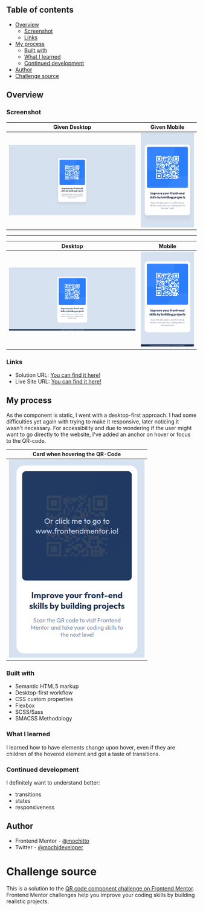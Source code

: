 ## Table of contents

- [Overview](#overview)
  - [Screenshot](#screenshot)
  - [Links](#links)
- [My process](#my-process)
  - [Built with](#built-with)
  - [What I learned](#what-i-learned)
  - [Continued development](#continued-development)
- [Author](#author)
- [Challenge source](#challenge-source)

## Overview

### Screenshot

| Given Desktop | Given Mobile |
| :--------: | :--------:  |
| ![](./screenshots/desktop-design.jpg)| ![](./screenshots/mobile-design.jpg) |

------

| Desktop | Mobile |
| :--------: | :--------:  |
| ![](./screenshots/desktop-example.png)| ![](./screenshots/mobile-example.png) |

### Links

- Solution URL: [You can find it here!](https://www.frontendmentor.io/solutions/qr-card-component-made-with-flexbox-sass-and-smacss-VfBFgx6Rl4)
- Live Site URL: [You can find it here!](https://mochitto.github.io/Qr-code-component/)

## My process

As the component is static, I went with a desktop-first approach.
I had some difficulties yet again with trying to make it responsive, later noticing it wasn't necessary.
For accessibility and due to wondering if the user might want to go directly to the website, I've added an anchor on hover or focus to the QR-code.

| Card when hovering the QR-Code |
| :--------: |
| ![](./screenshots/card-hover.png)|

### Built with

- Semantic HTML5 markup
- Desktop-first workflow
- CSS custom properties
- Flexbox
- SCSS/Sass
- SMACSS Methodology

### What I learned

I learned how to have elements change upon hover, even if they are children of the hovered element and got a taste of transitions.

### Continued development

I definitely want to understand better:
- transitions 
- states 
- responsiveness

## Author

- Frontend Mentor - [@mochitto](https://www.frontendmentor.io/profile/Mochitto)
- Twitter - [@mochideveloper](https://twitter.com/mochideveloper)

# Challenge source

This is a solution to the [QR code component challenge on Frontend Mentor](https://www.frontendmentor.io/challenges/qr-code-component-iux_sIO_H). 
Frontend Mentor challenges help you improve your coding skills by building realistic projects. 
